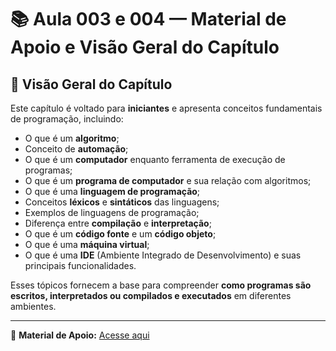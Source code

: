 # 📚 Aula 003 e 004 — Material de Apoio e Visão Geral do Capítulo

## 📝 Visão Geral do Capítulo

Este capítulo é voltado para **iniciantes** e apresenta conceitos fundamentais de programação, incluindo:

- O que é um **algoritmo**;
- Conceito de **automação**;
- O que é um **computador** enquanto ferramenta de execução de programas;
- O que é um **programa de computador** e sua relação com algoritmos;
- O que é uma **linguagem de programação**;
- Conceitos **léxicos** e **sintáticos** das linguagens;
- Exemplos de linguagens de programação;
- Diferença entre **compilação** e **interpretação**;
- O que é um **código fonte** e um **código objeto**;
- O que é uma **máquina virtual**;
- O que é uma **IDE** (Ambiente Integrado de Desenvolvimento) e suas principais funcionalidades.

Esses tópicos fornecem a base para compreender **como programas são escritos, interpretados ou compilados e executados** em diferentes ambientes.

---

📎 **Material de Apoio:** [Acesse aqui](../../../material_de_apoio/02-conceitos-de-programacao.pdf)
